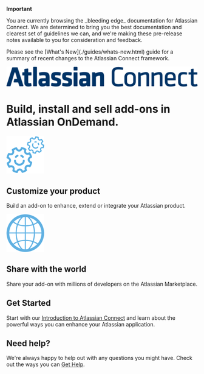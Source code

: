 <div class="aui-message warning">
    <p class="title">
        <span class="aui-icon icon-warning"></span>
        <strong>Important</strong>
    </p>
    You are currently browsing the _bleeding edge_ documentation for Atlassian Connect. We are determined to bring you the
    best documentation and clearest set of guidelines we can, and we're making these pre-release notes available to you
    for consideration and feedback.
    <p>
    Please see the [What's New](./guides/whats-new.html) guide for a summary of recent changes to the Atlassian Connect framework.
</div>


<img id="indexlogo" src="./assets/images/ac_logo.png" width="720">

# Build, install and sell add-ons in Atlassian OnDemand.

<div class="aui-group">
    <div class="aui-item">
        <div class="indexboxes">
            <img src="./assets/images/gears.png" width="100">
            <h2>Customize your product</h2>
            <p>Build an add-on to enhance, extend or integrate your Atlassian product.</p>
        </div>
    </div>
    <div class="aui-item">
        <div class="indexboxes">
            <img src="./assets/images/globe.png" width="100">
            <h2>Share with the world</h2>
            <p>Share your add-on with millions of developers on the Atlassian Marketplace.</p>
        </div>
    </div>
</div>

## Get Started

Start with our [Introduction to Atlassian Connect](./guides/introduction.html) and learn about the powerful ways you can
enhance your Atlassian application.

## Need help?

We're always happy to help out with any questions you might have. Check out the ways you can [Get Help](./resources/getting-help.html).
